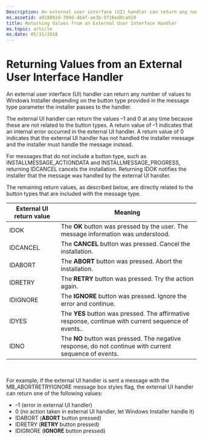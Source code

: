 ```yaml
---
Description: An external user interface (UI) handler can return any number of values to Windows Installer depending on the button type provided in the message type parameter the installer passes to the handler.
ms.assetid: a918082d-709d-4b4f-ae3b-5f16ed0ca910
title: Returning Values from an External User Interface Handler
ms.topic: article
ms.date: 05/31/2018
---
```


# Returning Values from an External User Interface Handler

An external user interface (UI) handler can return any number of values to Windows Installer depending on the button type provided in the message type parameter the installer passes to the handler.

The external UI handler can return the values –1 and 0 at any time because these are not related to the button types. A return value of –1 indicates that an internal error occurred in the external UI handler. A return value of 0 indicates that the external UI handler has not handled the installer message and the installer must handle the message instead.

For messages that do not include a button type, such as INSTALLMESSAGE\_ACTIONDATA and INSTALLMESSAGE\_PROGRESS, returning IDCANCEL cancels the installation. Returning IDOK notifies the installer that the message was handled by the external UI handler.

The remaining return values, as described below, are directly related to the button types that are included with the message type.



| External UI return value | Meaning                                                                                                |
|--------------------------|--------------------------------------------------------------------------------------------------------|
| IDOK                     | The **OK** button was pressed by the user. The message information was understood.                     |
| IDCANCEL                 | The **CANCEL** button was pressed. Cancel the installation.                                            |
| IDABORT                  | The **ABORT** button was pressed. Abort the installation.                                              |
| IDRETRY                  | The **RETRY** button was pressed. Try the action again.                                                |
| IDIGNORE                 | The **IGNORE** button was pressed. Ignore the error and continue.                                      |
| IDYES                    | The **YES** button was pressed. The affirmative response, continue with current sequence of events..   |
| IDNO                     | The **NO** button was pressed. The negative response, do not continue with current sequence of events. |



 

For example, if the external UI handler is sent a message with the MB\_ABORTRETRYIGNORE message box styles flag, the external UI handler can return one of the following values:

-   –1 (error in external UI handler)
-   0 (no action taken in external UI handler, let Windows Installer handle it)
-   IDABORT (**ABORT** button pressed)
-   IDRETRY (**RETRY** button pressed)
-   IDIGNORE (**IGNORE** button pressed)

 

 



